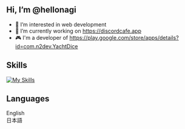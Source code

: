 ## Hi, I’m @hellonagi
- 👀 I’m interested in web development
- 🌱 I’m currently working on https://discordcafe.app
- 🎮 I'm a developer of https://play.google.com/store/apps/details?id=com.n2dev.YachtDice

## Skills
  [![My Skills](https://skillicons.dev/icons?i=html,css,js,typescript,react,nodejs,express,mysql,python,unity,cs)](https://skillicons.dev)

## Languages
English  
日本語

<!---
n2dev/n2dev is a ✨ special ✨ repository because its `README.md` (this file) appears on your GitHub profile.
You can click the Preview link to take a look at your changes.
--->
